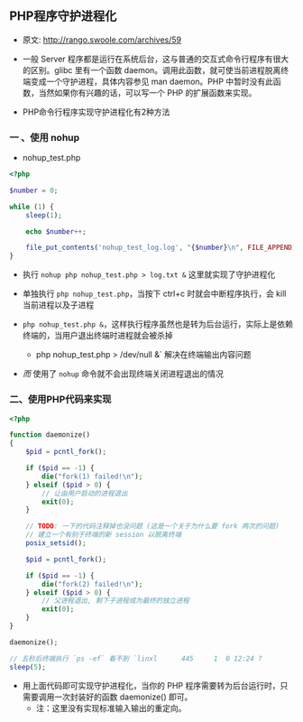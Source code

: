 ## PHP程序守护进程化
* 原文: http://rango.swoole.com/archives/59

* 一般 Server 程序都是运行在系统后台，这与普通的交互式命令行程序有很大的区别。glibc 里有一个函数 daemon。调用此函数，就可使当前进程脱离终端变成一个守护进程，具体内容参见 man daemon。PHP 中暂时没有此函数，当然如果你有兴趣的话，可以写一个 PHP 的扩展函数来实现。

* PHP命令行程序实现守护进程化有2种方法


### 一 、使用 nohup
* nohup_test.php
```php
<?php

$number = 0;

while (1) {
    sleep(1);

    echo $number++;

    file_put_contents('nohup_test_log.log', "{$number}\n", FILE_APPEND);
}
```

* 执行 `nohup php nohup_test.php > log.txt &` 这里就实现了守护进程化

* 单独执行 `php nohup_test.php`，当按下 ctrl+c 时就会中断程序执行，会 kill 当前进程以及子进程

* `php nohup_test.php &`，这样执行程序虽然也是转为后台运行，实际上是依赖终端的，当用户退出终端时进程就会被杀掉
    * php nohup_test.php > /dev/null &` 解决在终端输出内容问题

* *而* 使用了 `nohup` 命令就不会出现终端关闭进程退出的情况



### 二、使用PHP代码来实现
```php
<?php

function daemonize()
{
    $pid = pcntl_fork();

    if ($pid == -1) {
        die("fork(1) failed!\n");
    } elseif ($pid > 0) {
        // 让由用户启动的进程退出
        exit(0);
    }

    // TODO: 一下的代码注释掉也没问题 (这是一个关于为什么要 fork 两次的问题)
    // 建立一个有别于终端的新 session 以脱离终端
    posix_setsid();

    $pid = pcntl_fork();

    if ($pid == -1) {
        die("fork(2) failed!\n");
    } elseif ($pid > 0) {
        // 父进程退出, 剩下子进程成为最终的独立进程
        exit(0);
    }
}

daemonize();

// 五秒后终端执行 `ps -ef` 看不到 `linxl      445     1  0 12:24 ?        00:00:00 php daemonize.php`
sleep(5);
```

* 用上面代码即可实现守护进程化，当你的 PHP 程序需要转为后台运行时，只需要调用一次封装好的函数 daemonize() 即可。
    * 注：这里没有实现标准输入输出的重定向。